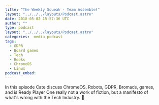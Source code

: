 ```yaml
---
title: "The Weekly Squeak - Team Assemble!"
layout: "../../../layouts/Podcast.astro"
date: 2018-05-02 15:57:36 UTC
author: ""
type: podcast
layout: "../../../layouts/Podcast.astro"
categories:  media podcast
tags:
  - GDPR
  - Board games
  - Tech
  - Books
  - ChromeOS
  - Linux
podcast_embed:
---
```

In this episode Cate discuss ChromeOS, Robots, GDPR, Bromads, games, and is Ready Player One really not a work of fiction, but a manifesto of what's wrong with the Tech Industry. 🤔
